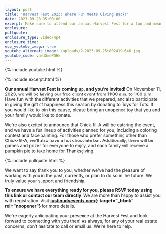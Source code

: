 ```yaml
---
layout: post
title: 'Harvest Fest 2023: Where Fun Meets Giving Back!'
date: 2023-09-23 05:00:00
excerpt: Make sure to attend our annual Harvest Fest for a fun and meaningful time!
enclosure:
pullquote:
enclosure_type: video/mp4
enclosure_time:
use_youtube_image: true
youtube_alternate_image: /uploads/2-2023-09-25t002419-646.jpg
youtube_code: vaNdGmePOHk
---
```

{% include youtube.html %}

{% include excerpt.html %}

**Our annual Harvest Fest is coming up, and you’re invited!** On November 11, 2023, we will be having our free client event from 11:00 a.m. to 1:00 p.m. Have fun with the different activities that we prepared, and also participate in giving the gift of happiness this season by donating to Toys for Tots. If you would like to join this cause, please bring an unopened toy that you and your family would like to donate.

We're also excited to announce that Chick-fil-A will be catering the event, and we have a fun lineup of activities planned for you, including a coloring contest and face painting. For those who prefer something other than Chick-fil-A, we'll also have a hot chocolate bar. Additionally, there will be games and prizes for everyone to enjoy, and each family will receive a pumpkin pie to take home for Thanksgiving.

{% include pullquote.html %}

We want to say thank you to you, whether we've had the pleasure of working with you in the past, currently, or plan to do so in the future. We truly value your support and friendship.

**To ensure we have everything ready for you, please RSVP today using this link or contact our team directly**. We are more than happy to assist you with registration. Visit **[justinudyevents.com](http://justinudyevents.com/){: target="_blank" rel="noopener"}** for more details.

We're eagerly anticipating your presence at the Harvest Fest and look forward to connecting with you then! As always, for any of your real estate concerns, don’t hesitate to call or email us. We’re here to help.
